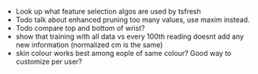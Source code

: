
* Look up what feature selection algos are used by tsfresh
* Todo talk about enhanced pruning too many values, use maxim instead.
* Todo compare top and bottom of wrist?
* show that training with all data vs every 100th reading doesnt add any new information (normalized cm is the same)
* skin colour works best among eople of same colour? Good way to customize per user?
